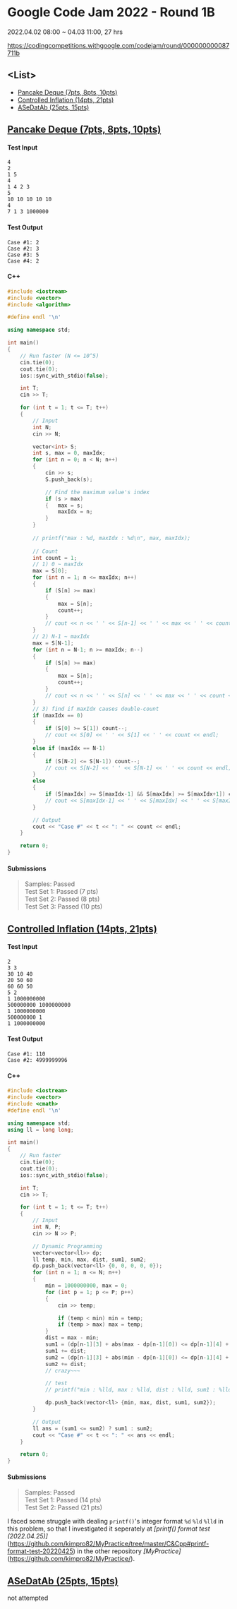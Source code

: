# Google Code Jam 2022 - Round 1B

2022.04.02 08:00 ~ 04.03 11:00, 27 hrs

https://codingcompetitions.withgoogle.com/codejam/round/000000000087711b


## \<List>

- [Pancake Deque (7pts, 8pts, 10pts)](#pancake-deque-7pts-8pts-10pts)
- [Controlled Inflation (14pts, 21pts)](#controlled-inflation-14pts-21pts)
- [ASeDatAb (25pts, 15pts)](#asedatab-25pts-15pts)


## [Pancake Deque (7pts, 8pts, 10pts)](#list)

#### Test Input
```
4
2
1 5
4
1 4 2 3
5
10 10 10 10 10
4
7 1 3 1000000
```

#### Test Output
```
Case #1: 2
Case #2: 3
Case #3: 5
Case #4: 2
```

#### C++
```cpp
#include <iostream>
#include <vector>
#include <algorithm>

#define endl '\n'

using namespace std;
```
```cpp
int main()
{
    // Run faster (N <= 10^5)
    cin.tie(0);
    cout.tie(0);
    ios::sync_with_stdio(false);

    int T;
    cin >> T;

    for (int t = 1; t <= T; t++)
    {
        // Input
        int N;
        cin >> N;

        vector<int> S;
        int s, max = 0, maxIdx;
        for (int n = 0; n < N; n++)
        {
            cin >> s;
            S.push_back(s);

            // Find the maximum value's index
            if (s > max) 
            {   max = s;
                maxIdx = n;
            }
        }
        
        // printf("max : %d, maxIdx : %d\n", max, maxIdx);                                              // test
        
        // Count
        int count = 1;
        // 1) 0 ~ maxIdx
        max = S[0];
        for (int n = 1; n <= maxIdx; n++)
        {
            if (S[n] >= max)
            {
                max = S[n];
                count++;
            }
            // cout << n << ' ' << S[n-1] << ' ' << max << ' ' << count << endl;                        // test
        }
        // 2) N-1 ~ maxIdx
        max = S[N-1];
        for (int n = N-1; n >= maxIdx; n--)
        {
            if (S[n] >= max)
            {
                max = S[n];
                count++;
            }
            // cout << n << ' ' << S[n] << ' ' << max << ' ' << count << endl;                          // test
        }
        // 3) find if maxIdx causes double-count
        if (maxIdx == 0)
        {
            if (S[0] >= S[1]) count--;
            // cout << S[0] << ' ' << S[1] << ' ' << count << endl;                                     // test
        }
        else if (maxIdx == N-1)
        {
            if (S[N-2] <= S[N-1]) count--;
            // cout << S[N-2] << ' ' << S[N-1] << ' ' << count << endl;                                 // test
        }
        else
        {
            if (S[maxIdx] >= S[maxIdx-1] && S[maxIdx] >= S[maxIdx+1]) count--;
            // cout << S[maxIdx-1] << ' ' << S[maxIdx] << ' ' << S[maxIdx+1] << ' ' << count << endl;   // test
        }

        // Output
        cout << "Case #" << t << ": " << count << endl;
    }

    return 0;
}
```

#### Submissions
> Samples: Passed  
> Test Set 1: Passed (7 pts)  
> Test Set 2: Passed (8 pts)  
> Test Set 3: Passed (10 pts)


## [Controlled Inflation (14pts, 21pts)](#list)

#### Test Input
```
2
3 3
30 10 40
20 50 60
60 60 50
5 2
1 1000000000
500000000 1000000000
1 1000000000
500000000 1
1 1000000000
```

#### Test Output
```
Case #1: 110
Case #2: 4999999996
```

#### C++
```cpp
#include <iostream>
#include <vector>
#include <cmath>
#define endl '\n'

using namespace std;
using ll = long long;
```
```cpp
int main()
{
    // Run faster
    cin.tie(0);
    cout.tie(0);
    ios::sync_with_stdio(false);

    int T;
    cin >> T;

    for (int t = 1; t <= T; t++)
    {
        // Input
        int N, P;
        cin >> N >> P;

        // Dynamic Programming
        vector<vector<ll>> dp;
        ll temp, min, max, dist, sum1, sum2;
        dp.push_back(vector<ll> {0, 0, 0, 0, 0});                                                             // i = 0
        for (int n = 1; n <= N; n++)
        {
            min = 1000000000, max = 0;
            for (int p = 1; p <= P; p++)
            {
                cin >> temp;

                if (temp < min) min = temp;
                if (temp > max) max = temp;
            }
            dist = max - min;
            sum1 = (dp[n-1][3] + abs(max - dp[n-1][0]) <= dp[n-1][4] + abs(max - dp[n-1][1])) ? dp[n-1][3] + abs(max - dp[n-1][0]) : dp[n-1][4] + abs(max - dp[n-1][1]);
            sum1 += dist;
            sum2 = (dp[n-1][3] + abs(min - dp[n-1][0]) <= dp[n-1][4] + abs(min - dp[n-1][1])) ? dp[n-1][3] + abs(min - dp[n-1][0]) : dp[n-1][4] + abs(min - dp[n-1][1]);
            sum2 += dist;
            // crazy~~~

            // test
            // printf("min : %lld, max : %lld, dist : %lld, sum1 : %lld, sum2 : %lld\n", min, max, dist, sum1, sum2);

            dp.push_back(vector<ll> {min, max, dist, sum1, sum2});
        }

        // Output
        ll ans = (sum1 <= sum2) ? sum1 : sum2;
        cout << "Case #" << t << ": " << ans << endl;
    }

    return 0;
}
```

#### Submissions
> Samples: Passed  
> Test Set 1: Passed (14 pts)  
> Test Set 2: Passed (21 pts)

I faced some struggle with dealing `printf()`'s integer format `%d` `%ld` `%lld` in this problem, so that I investigated it seperately at *[printf() format test (2022.04.25)]*(https://github.com/kimpro82/MyPractice/tree/master/C&Cpp#printf-format-test-20220425) in the other repository *[MyPractice]*(https://github.com/kimpro82/MyPractice/).


## [ASeDatAb (25pts, 15pts)](#list)

not attempted